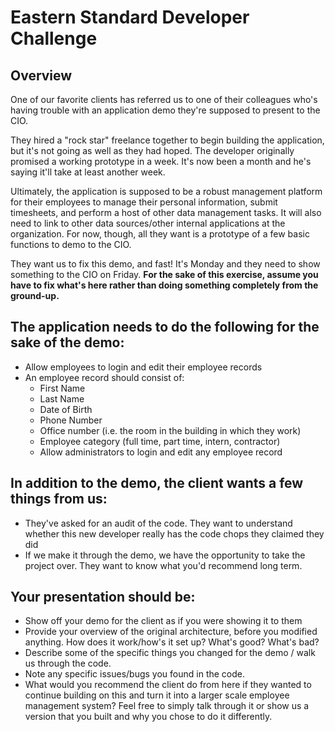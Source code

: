 # Eastern Standard Developer Challenge

## Overview

One of our favorite clients has referred us to one of their colleagues who's having trouble with an application demo they're supposed to present to the CIO.

They hired a "rock star" freelance together to begin building the application, but it's not going as well as they had hoped. The developer originally promised a working prototype in a week. It's now been a month and he's saying it'll take at least another week.

Ultimately, the application is supposed to be a robust management platform for their employees to manage their personal information, submit timesheets, and perform a host of other data management tasks. It will also need to link to other data sources/other internal applications at the organization. For now, though, all they want is a prototype of a few basic functions to demo to the CIO.

They want us to fix this demo, and fast! It's Monday and they need to show something to the CIO on Friday. __For the sake of this exercise, assume you have to fix what's here rather than doing something completely from the ground-up.__

## The application needs to do the following for the sake of the demo:
* Allow employees to login and edit their employee records
* An employee record should consist of:
  * First Name
  * Last Name
  * Date of Birth
  * Phone Number
  * Office number (i.e. the room in the building in which they work)
  * Employee category (full time, part time, intern, contractor)
  * Allow administrators to login and edit any employee record

## In addition to the demo, the client wants a few things from us:
* They've asked for an audit of the code. They want to understand whether this new developer really has the code chops they claimed they did
* If we make it through the demo, we have the opportunity to take the project over. They want to know what you'd recommend long term. 

## Your presentation should be:

* Show off your demo for the client as if you were showing it to them
* Provide your overview of the original architecture, before you modified anything. How does it work/how's it set up? What's good? What's bad?
* Describe some of the specific things you changed for the demo / walk us through the code. 
* Note any specific issues/bugs you found in the code.
* What would you recommend the client do from here if they wanted to continue building on this and turn it into a larger scale employee management system? Feel free to simply talk through it or show us a version that you built and why you chose to do it differently.

